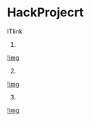 # HackProjecrt

ITlink

1.
[!img](https://github.com/leason99/HackProjecrt/blob/master/PIC/Screenshot_2016-03-16-15-19-53.png)

2.
[!img](https://github.com/leason99/HackProjecrt/blob/master/PIC/Screenshot_2016-03-16-15-19-59.png)

3.
[!img](https://github.com/leason99/HackProjecrt/blob/master/PIC/Screenshot_2016-03-16-15-20-11.png)
